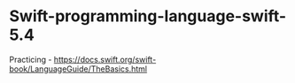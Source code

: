 # Swift-programming-language-swift-5.4

Practicing - https://docs.swift.org/swift-book/LanguageGuide/TheBasics.html
